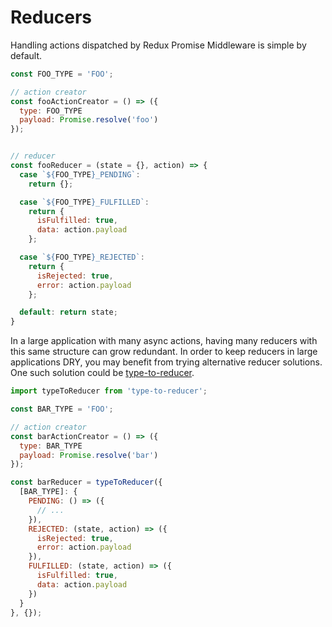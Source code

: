 # Reducers

Handling actions dispatched by Redux Promise Middleware is simple by default.

```js
const FOO_TYPE = 'FOO';

// action creator
const fooActionCreator = () => ({
  type: FOO_TYPE
  payload: Promise.resolve('foo')
});


// reducer
const fooReducer = (state = {}, action) => {
  case `${FOO_TYPE}_PENDING`:
    return {};

  case `${FOO_TYPE}_FULFILLED`:
    return {
      isFulfilled: true,
      data: action.payload
    };

  case `${FOO_TYPE}_REJECTED`:
    return {
      isRejected: true,
      error: action.payload
    };

  default: return state;
}
```

In a large application with many async actions, having many reducers with this same structure can grow redundant. In order to keep reducers in large applications DRY, you may benefit from trying alternative reducer solutions. One such solution could be [type-to-reducer](https://github.com/tomatau/type-to-reducer).

```js
import typeToReducer from 'type-to-reducer';

const BAR_TYPE = 'FOO';

// action creator
const barActionCreator = () => ({
  type: BAR_TYPE
  payload: Promise.resolve('bar')
});

const barReducer = typeToReducer({
  [BAR_TYPE]: {
    PENDING: () => ({
      // ...
    }),
    REJECTED: (state, action) => ({
      isRejected: true,
      error: action.payload
    }),
    FULFILLED: (state, action) => ({
      isFulfilled: true,
      data: action.payload
    })
  }
}, {});
```
